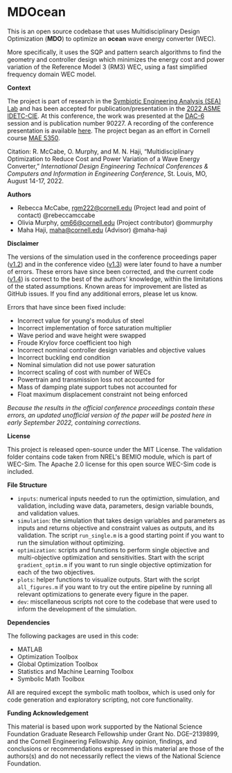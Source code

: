 # MDOcean
This is an open source codebase that uses Multidisciplinary Design Optimization (**MDO**) to optimize an **ocean** wave energy converter (WEC). 

More specifically, it uses the SQP and pattern search algorithms to find the geometry and controller design which minimizes the energy cost and power variation 
of the Reference Model 3 (RM3) WEC, using a fast simplified frequency domain WEC model.

**Context**

The project is part of research in the [Symbiotic Engineering Analysis (SEA) Lab](https://sea.mae.cornell.edu/) and has been accepted for publication/presentation 
in the [2022 ASME IDETC-CIE](https://event.asme.org/IDETC-CIE).
At this conference, the work was presented at the [DAC-6](https://www.designautomationconference.org/dac-6) session and is publication number 90227.
A recording of the conference presentation is available [here](https://www.youtube.com/watch?v=LjpfXvujUGY).
The project began as an effort in Cornell course [MAE 5350](https://classes.cornell.edu/browse/roster/FA21/class/MAE/5350).

Citation: R. McCabe, O. Murphy, and M. N. Haji, “Multidisciplinary Optimization to Reduce Cost and Power Variation of a Wave Energy Converter,” *International Design Engineering Technical Conferences & Computers and Information in Engineering Conference*, St. Louis, MO, August 14-17, 2022.

**Authors**
- Rebecca McCabe, rgm222@cornell.edu (Project lead and point of contact) @rebeccamccabe
- Olivia Murphy, om66@cornell.edu (Project contributor) @ommurphy
- Maha Haji, maha@cornell.edu (Advisor) @maha-haji

**Disclaimer**

The versions of the simulation used in the conference proceedings paper ([v1.2](https://github.com/symbiotic-engineering/MDOcean/releases/tag/v1.2)) and in the conference video ([v1.3](https://github.com/symbiotic-engineering/MDOcean/releases/tag/v1.3)) were later found to have a number of errors. 
These errors have since been corrected, and the current code ([v1.4](https://github.com/symbiotic-engineering/MDOcean/releases/tag/v1.4)) is correct to the best of the authors' knowledge, within the limitations of the stated assumptions. 
Known areas for improvement are listed as GitHub issues. If you find any additional errors, please let us know.

Errors that have since been fixed include:
- Incorrect value for young's modulus of steel
- Incorrect implementation of force saturation multiplier
- Wave period and wave height were swapped
- Froude Krylov force coefficient too high
- Incorrect nominal controller design variables and objective values
- Incorrect buckling end condition
- Nominal simulation did not use power saturation
- Incorrect scaling of cost with number of WECs
- Powertrain and transmission loss not accounted for
- Mass of damping plate support tubes not accounted for
- Float maximum displacement constraint not being enforced

*Because the results in the official conference proceedings contain these errors, an updated unofficial version 
of the paper will be posted here in early September 2022, containing corrections.*

**License**

This project is released open-source under the MIT License. The validation folder contains code taken from NREL's BEMIO module, which is part of WEC-Sim. 
The Apache 2.0 license for this open source WEC-Sim code is included.

**File Structure**

- `inputs`: numerical inputs needed to run the optimiztion, simulation, and validation, including wave data, parameters, design variable bounds, and validation values.
- `simulation`: the simulation that takes design variables and parameters as inputs and returns objective and constraint values as outputs, and its validation.
The script `run_single.m` is a good starting point if you want to run the simulation without optimizing.
- `optimization`: scripts and functions to perform single objective and multi-objective optimization and sensitivities. Start with the script `gradient_optim.m`
if you want to run single objective optimization for each of the two objectives.
- `plots`: helper functions to visualize outputs. Start with the script `all_figures.m` if you want to try out the entire pipeline by running all relevant 
optimizations to generate every figure in the paper.
- `dev`: miscellaneous scripts not core to the codebase that were used to inform the development of the simulation.

**Dependencies**

The following packages are used in this code:
- MATLAB
- Optimization Toolbox
- Global Optimization Toolbox
- Statistics and Machine Learning Toolbox
- Symbolic Math Toolbox

All are required except the symbolic math toolbox, which is used only for code generation and exploratory scripting, not core functionality.

**Funding Acknowledgement**

This material is based upon work supported by the 
National Science Foundation Graduate Research Fellowship under 
Grant No. DGE–2139899, and the Cornell Engineering Fellowship.
Any opinion, findings, and conclusions or recommendations 
expressed in this material are those of the authors(s) and do not 
necessarily reflect the views of the National Science Foundation.

